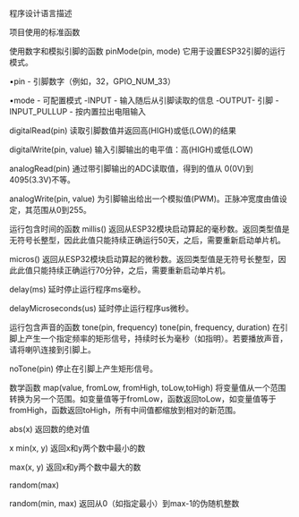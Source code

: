 程序设计语言描述

项目使用的标准函数

使用数字和模拟引脚的函数
pinMode(pin, mode)
它用于设置ESP32引脚的运行模式。

•pin - 引脚数字（例如，32，GPIO_NUM_33）

•mode - 可配置模式
-INPUT - 输入随后从引脚读取的信息
-OUTPUT- 引脚
-INPUT_PULLUP - 按内置拉出电阻输入

digitalRead(pin)
读取引脚数值并返回高(HIGH)或低(LOW)的结果

digitalWrite(pin, value)
输入引脚输出的电平值：高(HIGH)或低(LOW)

analogRead(pin)
通过带引脚输出的ADC读取值，得到的值从
0(0V)到4095(3.3V)不等。

analogWrite(pin, value)
为引脚输出给出一个模拟值(PWM)。正脉冲宽度由值设定，其范围从0到255。

运行包含时间的函数
millis()
返回从ESP32模块启动算起的毫秒数。返回类型值是无符号长整型，因此此值只能持续正确运行50天，之后，需要重新启动单片机。

micros()
返回从ESP32模块启动算起的微秒数。返回类型值是无符号长整型，因此此值只能持续正确运行70分钟，之后，需要重新启动单片机。

delay(ms)
延时停止运行程序ms毫秒。

delayMicroseconds(us)
延时停止运行程序us微秒。

运行包含声音的函数
tone(pin, frequency)
tone(pin, frequency, duration)
在引脚上产生一个指定频率的矩形信号，持续时长为毫秒（如指明）。若要播放声音，请将喇叭连接到引脚上。

noTone(pin)
停止在引脚上产生矩形信号。

数学函数
map(value, fromLow, fromHigh, toLow,toHigh)
将变量值从一个范围转换为另一个范围。如变量值等于fromLow，函数返回toLow，如变量值等于fromHigh，函数返回toHigh，所有中间值都缩放到相对的新范围。

abs(x)
返回数的绝对值

x min(x, y)
返回x和y两个数中最小的数

max(x, y)
返回x和y两个数中最大的数

random(max)

random(min, max)
返回从0（如指定最小）到max-1的伪随机整数
